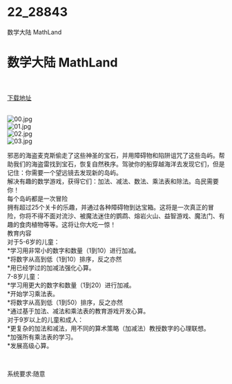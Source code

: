 # 22_28843
数学大陆 MathLand
# 数学大陆 MathLand
 <br/></br>
[下载地址](https://www.switch520.cc/article/28843 "下载地址")
<br/></br>

<p><img title="00.jpg" src="https://www.switch520.cc/muke_img/2022_03_29_950cd69dd6f11.jpg" alt="00.jpg"><br>
<img title="01.jpg" src="https://www.switch520.cc/muke_img/2022_03_29_e52d2f29cf896.jpg" alt="01.jpg"><br>
<img title="02.jpg" src="https://www.switch520.cc/muke_img/2022_03_29_cc7dcce4ad0f6.jpg" alt="02.jpg"><br>
<img title="03.jpg" src="https://www.switch520.cc/muke_img/2022_03_29_b1f3f3bbd207d.jpg" alt="03.jpg"></p>
<p>邪恶的海盗麦克斯偷走了这些神圣的宝石，并用障碍物和陷阱诅咒了这些岛屿。帮助我们的海盗雷找到宝石，恢复自然秩序。驾驶你的船穿越海洋去发现它们，但是记住：你需要一个望远镜去发现新的岛屿。<br>
解决有趣的数学游戏，获得它们：加法、减法、数法、乘法表和除法。岛民需要你！<br>
每个岛屿都是一次冒险<br>
拥有超过25个关卡的乐趣，并通过各种障碍物到达宝箱。这将是一次真正的冒险，你将不得不面对流沙、被魔法迷住的鹦鹉、熔岩火山、益智游戏、魔法门、有趣的食肉植物等等。这将让你大吃一惊！<br>
教育内容<br>
对于5-6岁的儿童：<br>
*学习用非常小的数字和数量（1到10）进行加减。<br>
*将数字从高到低（1到10）排序，反之亦然<br>
*用已经学过的加减法强化心算。<br>
7-8岁儿童：<br>
*学习用更大的数字和数量（1到20）进行加减。<br>
*开始学习乘法表。<br>
*将数字从高到低（1到50）排序，反之亦然<br>
*通过基于加法、减法和乘法表的教育游戏开发心算。<br>
对于9岁以上的儿童和成人：<br>
*更复杂的加法和减法，用不同的算术策略（加减法）教授数字的心理联想。<br>
*加强所有乘法表的学习。<br>
*发展高级心算。</p>
<p>&nbsp;</p>
<p>系统要求:随意</p>



